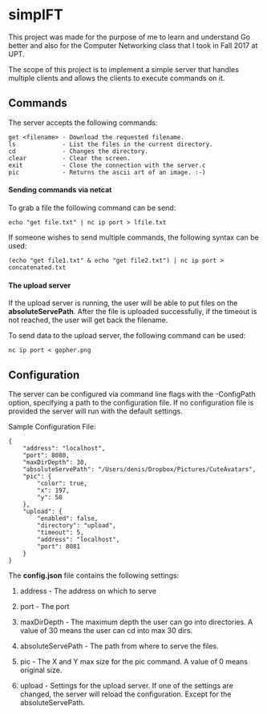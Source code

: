 # simplFT
This project was made for the purpose of me to learn and understand Go better and also for the Computer Networking class
that I took in Fall 2017 at UPT.

The scope of this project is to implement a simple server that handles multiple clients and allows the clients to
execute commands on it.

## Commands

The server accepts the following commands:

```
get <filename> - Download the requested filename.
ls             - List the files in the current directory.
cd             - Changes the directory.
clear          - Clear the screen.
exit           - Close the connection with the server.c
pic            - Returns the ascii art of an image. :-)
```

#### Sending commands via netcat

To grab a file the following command can be send:

```echo "get file.txt" | nc ip port > lfile.txt```

If someone wishes to send multiple commands, the following syntax
can be used:

```(echo "get file1.txt" & echo "get file2.txt") | nc ip port > concatenated.txt```

#### The upload server

If the upload server is running, the user will be able to put files
on the **absoluteServePath**. After the file is uploaded successfully,
if the timeout is not reached, the user will get back the filename.

To send data to the upload server, the following command can be used:

```nc ip port < gopher.png```

## Configuration

The server can be configured via command line flags with the -ConfigPath option,
specifying a path to the configuration file.
If no configuration file is provided the server will run with the default settings.

Sample Configuration File:
```
{
    "address": "localhost",
    "port": 8080,
    "maxDirDepth": 30,
    "absoluteServePath": "/Users/denis/Dropbox/Pictures/CuteAvatars",
    "pic": {
        "color": true,
        "x": 197,
        "y": 50
    },
    "upload": {
        "enabled": false,
        "directory": "upload",
        "timeout": 5,
        "address": "localhost",
        "port": 8081
    }
}
```

The **config.json** file contains the following settings:

1. address           - The address on which to serve

2. port              - The port

3. maxDirDepth       - The maximum depth the user can go into directories. A value of 30 means the user can cd into max 30 dirs.

4. absoluteServePath - The path from where to serve the files.

5. pic               - The X and Y max size for the pic command. A value of 0 means original size.

6. upload            - Settings for the upload server.
If one of the settings are changed, the server will reload the configuration.
Except for the absoluteServePath.
